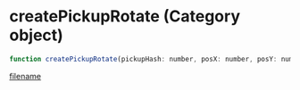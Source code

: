 # createPickupRotate (Category object)

```js
function createPickupRotate(pickupHash: number, posX: number, posY: number, posZ: number, rotX: number, rotY: number, rotZ: number, flag: number, amount: number, p9: number, p10: boolean, modelHash: number): number
```

[filename](createPickupRotate_m.md ':include')